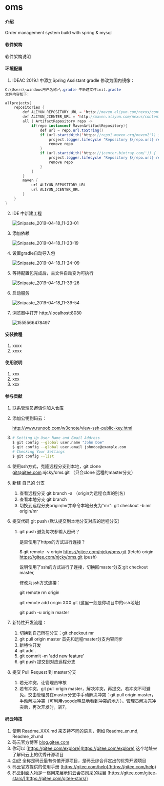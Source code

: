 # oms

#### 介绍
Order management system
build with spring & mysql

#### 软件架构
软件架构说明


#### 环境配置
1. IDEAC 2019.1 中添加Spring Assistant
    gradle 修改为国内镜像：

  ```java
  C:\Users\<windows用户名称>\.gradle 中新建文件init.gradle
  文件内容如下:
  
  allprojects{
      repositories {
          def ALIYUN_REPOSITORY_URL = 'http://maven.aliyun.com/nexus/content/groups/public'
          def ALIYUN_JCENTER_URL = 'http://maven.aliyun.com/nexus/content/repositories/jcenter'
          all { ArtifactRepository repo ->
              if(repo instanceof MavenArtifactRepository){
                  def url = repo.url.toString()
                  if (url.startsWith('https://repo1.maven.org/maven2')) {
                      project.logger.lifecycle "Repository ${repo.url} replaced by $ALIYUN_REPOSITORY_URL."
                      remove repo
                  }
                  if (url.startsWith('https://jcenter.bintray.com/')) {
                      project.logger.lifecycle "Repository ${repo.url} replaced by $ALIYUN_JCENTER_URL."
                      remove repo
                  }
              }
          }
          maven {
              url ALIYUN_REPOSITORY_URL
              url ALIYUN_JCENTER_URL
          }
      }
  }
  ```


2. IDE 中新建工程

   ![Snipaste_2019-04-18_11-23-01](assets/Snipaste_2019-04-18_11-23-01.png)

3. 添加依赖

   ![Snipaste_2019-04-18_11-23-19](assets/Snipaste_2019-04-18_11-23-19.png)

4. 设置gradle自动导入包

   ![Snipaste_2019-04-18_11-24-09](assets/Snipaste_2019-04-18_11-24-09.png)

5. 等待配置包完成后，主文件自动变为可执行

   ![Snipaste_2019-04-18_11-39-26](assets/Snipaste_2019-04-18_11-39-26.png)

6. 启动服务

   ![Snipaste_2019-04-18_11-39-54](assets/Snipaste_2019-04-18_11-39-54.png)

7. 浏览器中打开 http://localhost:8080

   ![1555566478497](assets/1555566478497.png)

#### 安装教程

1. xxxx
2. xxxx

#### 使用说明

1. xxx
2. xxx
3. xxx

#### 参与贡献

1. 联系管理员邀请你加入仓库

2. 添加公钥到码云：

   http://www.runoob.com/w3cnote/view-ssh-public-key.html

3. ```bash
   # Setting Up User Name and Email Address
   $ git config --global user.name "John Doe"
   $ git config --global user.email johndoe@example.com
   # Checking Your Settings
   $ git config --list
   ```

4. 使用ssh方式，克隆远程分支到本地，git clone git@gitee.com:njcky/oms.git （只会clone 远程的master分支）

5. 新建 自己的 分支

   1. 查看远程分支 git branch -a （origin为远程仓库的别名）
   2. 查看本地分支 git branch
   3. 切换到远程分支origin/mr并命令本地分支为"mr": git checkout -b mr origin/mr

6. 提交代码 git push (默认提交到本地分支对应的远程分支)

   1. git push 避免每次都输入密码？

      是否使用了https的方式进行连接？

      $ git remote -v
      origin  https://gitee.com/njcky/oms.git (fetch)
      origin  https://gitee.com/njcky/oms.git (push)

      说明使用了ssh的方式进行了连接，切换回master分支:git checkout master, 

      修改为ssh方式连接：

      git remote rm origin

      git remote add origin XXX.git (这里一般是你项目中的ssh地址)

      git push -u origin master

      

7. 新特性开发流程：

   1. 切换到自己所在分支：git checkout mr
   2. git pull origin master 首先和远程master分支内容同步
   3. 新特性开发
   4. git add .
   5. git commit -m 'add new feature'
   6. git push 提交到对应远程分支

8. 提交 Pull Request 到 master分支

   1. 若无冲突，让管理员审核
   2. 若有冲突，git pull origin master，解决冲突，再提交。若冲突不可避免，交由管理员在master分支中手动解决冲突：git pull origin master，手动解决冲突（可利用vscode明显地看到冲突的地方）。管理员解决完冲突后，再次开发时，转7。


#### 码云特技

1. 使用 Readme\_XXX.md 来支持不同的语言，例如 Readme\_en.md, Readme\_zh.md
2. 码云官方博客 [blog.gitee.com](https://blog.gitee.com)
3. 你可以 [https://gitee.com/explore](https://gitee.com/explore) 这个地址来了解码云上的优秀开源项目
4. [GVP](https://gitee.com/gvp) 全称是码云最有价值开源项目，是码云综合评定出的优秀开源项目
5. 码云官方提供的使用手册 [https://gitee.com/help](https://gitee.com/help)
6. 码云封面人物是一档用来展示码云会员风采的栏目 [https://gitee.com/gitee-stars/](https://gitee.com/gitee-stars/)